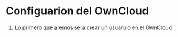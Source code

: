 # Configuarion del OwnCloud

1. Lo primero que aremos sera crear un usuaruio en el OwnCloud
















































